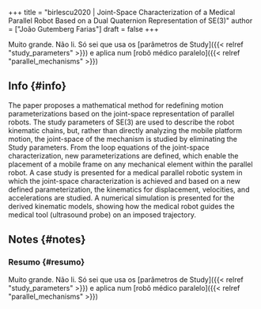 +++
title = "birlescu2020 | Joint-Space Characterization of a Medical Parallel Robot Based on a Dual Quaternion Representation of SE(3)"
author = ["João Gutemberg Farias"]
draft = false
+++

Muito grande. Não li. Só sei que usa os [parâmetros de Study]({{< relref "study_parameters" >}}) e aplica num [robô médico paralelo]({{< relref "parallel_mechanisms" >}})


## Info {#info}

The paper proposes a mathematical method for redefining motion parameterizations based on the joint-space representation of parallel robots. The study parameters of SE(3) are used to describe the robot kinematic chains, but, rather than directly analyzing the mobile platform motion, the joint-space of the mechanism is studied by eliminating the Study parameters. From the loop equations of the joint-space characterization, new parameterizations are defined, which enable the placement of a mobile frame on any mechanical element within the parallel robot. A case study is presented for a medical parallel robotic system in which the joint-space characterization is achieved and based on a new defined parameterization, the kinematics for displacement, velocities, and accelerations are studied. A numerical simulation is presented for the derived kinematic models, showing how the medical robot guides the medical tool (ultrasound probe) on an imposed trajectory.


## Notes {#notes}


### Resumo {#resumo}

Muito grande. Não li. Só sei que usa os [parâmetros de Study]({{< relref "study_parameters" >}}) e aplica num [robô médico paralelo]({{< relref "parallel_mechanisms" >}})
